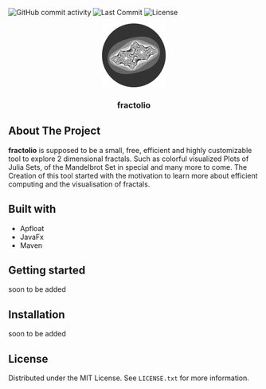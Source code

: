 ![GitHub commit activity][updates-monthly]
![Last Commit][last-commit]
![License][license]
<div align="center">
  <a href="https://github.com/romanamo/fractolio">
    <img src="assets/logo-round.png" alt="Logo" width="128" height="128" style="background:transparent">
  </a>
    <h3 align="center">fractolio</h3>
</div>

## About The Project

**fractolio** is supposed to be a small, free, efficient and highly customizable tool
to explore 2 dimensional fractals.
Such as colorful visualized Plots of Julia Sets, of the Mandelbrot Set in special and many more to come.
The Creation of this tool started with the motivation to learn more about efficient computing and the visualisation
of fractals.

## Built with

* Apfloat
* JavaFx
* Maven

## Getting started

soon to be added

## Installation

soon to be added

## License

Distributed under the MIT License. See `LICENSE.txt` for more information.

<!-- Markdown-Links -->
[last-commit]: https://img.shields.io/github/last-commit/romanamo/fractolio
[updates-monthly]: https://img.shields.io/github/commit-activity/m/romanamo/fractolio
[license]: https://img.shields.io/github/license/romanamo/fractolio
